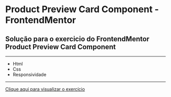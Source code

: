 # Product Preview Card Component - FrontendMentor

<h2>Solução para o exercicio do FrontendMentor Product Preview Card Component</h2>

<hr>

<ul>
<li>Html </li>
<li>Css </li>
<li>Responsividade</li>
</ul>

<hr>

<p><a href="https://pinheirops.github.io/FrontEndMentor-Product-Card-Preview-Component/">Clique aqui para visualizar o exercício</a></p>
